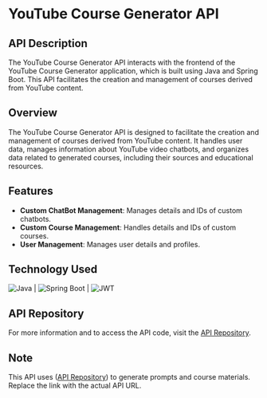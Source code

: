 # YouTube Course Generator API

## API Description

The YouTube Course Generator API interacts with the frontend of the YouTube Course Generator application, which is built using Java and Spring Boot. This API facilitates the creation and management of courses derived from YouTube content.

## Overview

The YouTube Course Generator API is designed to facilitate the creation and management of courses derived from YouTube content. It handles user data, manages information about YouTube video chatbots, and organizes data related to generated courses, including their sources and educational resources.

## Features

- **Custom ChatBot Management**: Manages details and IDs of custom chatbots.
- **Custom Course Management**: Handles details and IDs of custom courses.
- **User Management**: Manages user details and profiles.

## Technology Used

![Java](https://img.shields.io/badge/Java-17-blue?logo=java) | ![Spring Boot](https://img.shields.io/badge/Spring%20Boot-2.7.0-green?logo=springboot) | ![JWT](https://img.shields.io/badge/JWT-1.0.0-yellow?logo=jsonwebtokens)

## API Repository

For more information and to access the API code, visit the [API Repository](http://example.com/repo).

## Note

This API uses ([API Repository](https://github.com/vishnurchityala/youtube-course-gen-api)) to generate prompts and course materials. Replace the link with the actual API URL.
